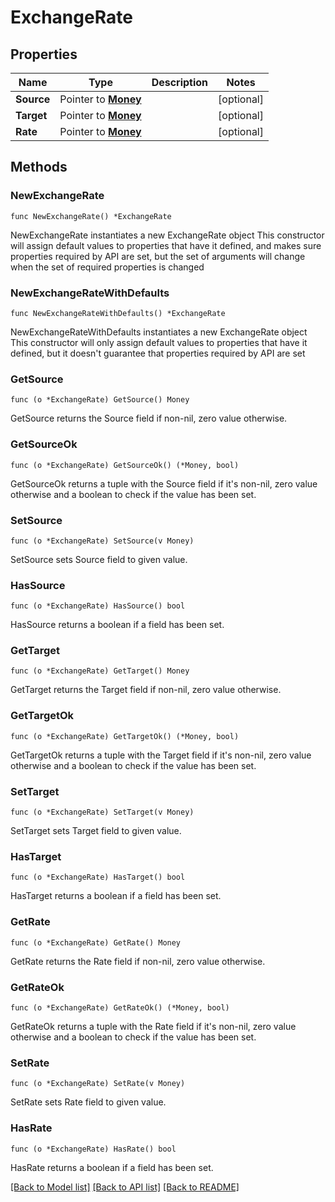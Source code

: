 # ExchangeRate

## Properties

Name | Type | Description | Notes
------------ | ------------- | ------------- | -------------
**Source** | Pointer to [**Money**](Money.md) |  | [optional] 
**Target** | Pointer to [**Money**](Money.md) |  | [optional] 
**Rate** | Pointer to [**Money**](Money.md) |  | [optional] 

## Methods

### NewExchangeRate

`func NewExchangeRate() *ExchangeRate`

NewExchangeRate instantiates a new ExchangeRate object
This constructor will assign default values to properties that have it defined,
and makes sure properties required by API are set, but the set of arguments
will change when the set of required properties is changed

### NewExchangeRateWithDefaults

`func NewExchangeRateWithDefaults() *ExchangeRate`

NewExchangeRateWithDefaults instantiates a new ExchangeRate object
This constructor will only assign default values to properties that have it defined,
but it doesn't guarantee that properties required by API are set

### GetSource

`func (o *ExchangeRate) GetSource() Money`

GetSource returns the Source field if non-nil, zero value otherwise.

### GetSourceOk

`func (o *ExchangeRate) GetSourceOk() (*Money, bool)`

GetSourceOk returns a tuple with the Source field if it's non-nil, zero value otherwise
and a boolean to check if the value has been set.

### SetSource

`func (o *ExchangeRate) SetSource(v Money)`

SetSource sets Source field to given value.

### HasSource

`func (o *ExchangeRate) HasSource() bool`

HasSource returns a boolean if a field has been set.

### GetTarget

`func (o *ExchangeRate) GetTarget() Money`

GetTarget returns the Target field if non-nil, zero value otherwise.

### GetTargetOk

`func (o *ExchangeRate) GetTargetOk() (*Money, bool)`

GetTargetOk returns a tuple with the Target field if it's non-nil, zero value otherwise
and a boolean to check if the value has been set.

### SetTarget

`func (o *ExchangeRate) SetTarget(v Money)`

SetTarget sets Target field to given value.

### HasTarget

`func (o *ExchangeRate) HasTarget() bool`

HasTarget returns a boolean if a field has been set.

### GetRate

`func (o *ExchangeRate) GetRate() Money`

GetRate returns the Rate field if non-nil, zero value otherwise.

### GetRateOk

`func (o *ExchangeRate) GetRateOk() (*Money, bool)`

GetRateOk returns a tuple with the Rate field if it's non-nil, zero value otherwise
and a boolean to check if the value has been set.

### SetRate

`func (o *ExchangeRate) SetRate(v Money)`

SetRate sets Rate field to given value.

### HasRate

`func (o *ExchangeRate) HasRate() bool`

HasRate returns a boolean if a field has been set.


[[Back to Model list]](../README.md#documentation-for-models) [[Back to API list]](../README.md#documentation-for-api-endpoints) [[Back to README]](../README.md)


